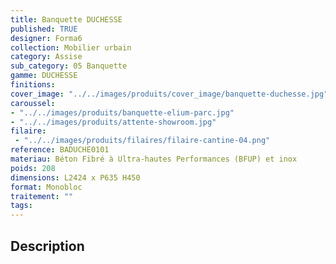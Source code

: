 ```yaml
---
title: Banquette DUCHESSE 
published: TRUE
designer: Forma6
collection: Mobilier urbain
category: Assise
sub_category: 05 Banquette
gamme: DUCHESSE 
finitions: 
cover_image: "../../images/produits/cover_image/banquette-duchesse.jpg"
caroussel: 
- "../../images/produits/banquette-elium-parc.jpg"
- "../../images/produits/attente-showroom.jpg"
filaire: 
 - "../../images/produits/filaires/filaire-cantine-04.png"
reference: BADUCHE0101
materiau: Béton Fibré à Ultra-hautes Performances (BFUP) et inox
poids: 208
dimensions: L2424 x P635 H450
format: Monobloc
traitement: ""
tags: 
---
```


## Description
